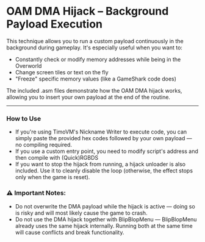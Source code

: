 
# OAM DMA Hijack – Background Payload Execution

This technique allows you to run a custom payload continuously in the background during gameplay.
It's especially useful  when you want to:

- Constantly check or modify memory addresses while being in the Overworld
- Change screen tiles or text on the fly
- "Freeze" specific memory values (like a GameShark code does)

The included .asm files demonstrate how the OAM DMA hijack works, allowing you to insert your own payload at the end of the routine.

----
### How to Use

- If you're using TimoVM's Nickname Writer to execute code, you can simply paste the provided hex codes followed by your own payload — no compiling required.
- If you use a custom entry point, you need to modify script's address and then compile with (Quick)RGBDS
- If you want to stop the hijack from running, a hijack unloader is also included. Use it to cleanly disable the loop (otherwise, the effect stops only when the game is reset).


### ⚠ Important Notes:

- Do not overwrite the DMA payload while the hijack is active — doing so is risky and will most likely cause the game to crash.
- Do not use the DMA hijack together with BlipBlopMenu — BlipBlopMenu already uses the same hijack internally. Running both at the same time will cause conflicts and break functionality.
